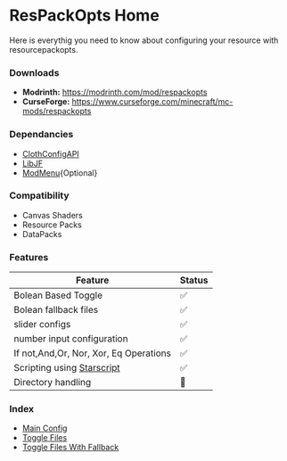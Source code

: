 # ResPackOpts Home

Here is everythig you need to know about configuring your resource with resourcepackopts.

### Downloads
- **Modrinth:** https://modrinth.com/mod/respackopts
- **CurseForge:** https://www.curseforge.com/minecraft/mc-mods/respackopts

### Dependancies
- [ClothConfigAPI](https://www.curseforge.com/minecraft/mc-mods/cloth-config/)
- [LibJF](https://modrinth.com/mod/libjf)
- [ModMenu](https://www.curseforge.com/minecraft/mc-mods/modmenu){Optional}

### Compatibility

- Canvas Shaders
- Resource Packs
- DataPacks

### Features

| Feature               | Status |
| --------------------- | ------ |
| Bolean Based Toggle | ✅ |
| Bolean fallback files | ✅ |
| slider configs | ✅ |
| number input configuration | ✅ |
| If not,And,Or, Nor, Xor, Eq Operations | ✅ |
| Scripting using [Starscript](https://github.com/MeteorDevelopment/starscript/wiki) | ✅ |
| Directory handling | 🔄 |

### Index

- [Main Config](./MainConfig.md)
- [Toggle Files](./ToggleFiles.md)
- [Toggle Files With Fallback](./ToggleFilesWithFallback.md)
